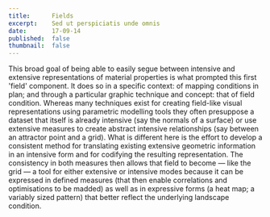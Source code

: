 ```yaml
---
title:      Fields
excerpt:    Sed ut perspiciatis unde omnis
date:       17-09-14
published:  false
thumbnail:  false
---
```


This broad goal of being able to easily segue between intensive and extensive representations of material properties is what prompted this first 'field' component. It does so in a specific context: of mapping conditions in plan; and through a particular graphic technique and concept: that of field condition. Whereas many techniques exist for creating field-like visual representations using parametric modelling tools they often presuppose a dataset that itself is already intensive (say the normals of a surface) or use extensive measures to create abstract intensive relationships (say between an attractor point and a grid). What is different here is the effort to develop a consistent method for translating existing extensive geometric information in an intensive form and for codifying the resulting representation. The consistency in both measures then allows that field to become — like the grid — a tool for either extensive or intensive modes because it can be expressed in defined measures (that then enable correlations and optimisations to be madded) as well as in expressive forms (a heat map; a variably sized pattern) that better reflect the underlying landscape condition.